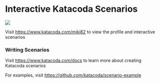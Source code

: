 # Interactive Katacoda Scenarios

[![](http://shields.katacoda.com/katacoda/miki82/count.svg)](https://www.katacoda.com/miki82 "Get your profile on Katacoda.com")

Visit https://www.katacoda.com/miki82 to view the profile and interactive scenarios

### Writing Scenarios
Visit https://www.katacoda.com/docs to learn more about creating Katacoda scenarios

For examples, visit https://github.com/katacoda/scenario-example
